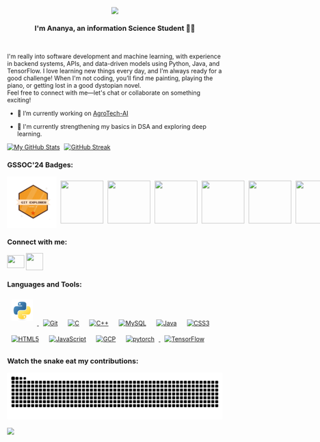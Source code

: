 <div align="center">
  <img src="https://github.com/rishavanand/github-profilinator/blob/master/src/images/greetings.gif" align="center" style="width: 50%" />
</div>  

### <div align="center">I'm Ananya, an information Science Student 👨‍💻 </div>  
<br/>

I'm really into software development and machine learning, with experience in backend systems, APIs, and data-driven models using Python, Java, and TensorFlow. I love learning new things every day, and I’m always ready for a good challenge! When I'm not coding, you’ll find me painting, playing the piano, or getting lost in a good dystopian novel.<br/>Feel free to connect with me—let's chat or collaborate on something exciting!

- 🔭 I’m currently working on [AgroTech-AI](https://github.com/manikumarreddyu/)  
  

- 🌱 I'm currently strengthening my basics in DSA and exploring deep learning.

<div style="display: flex; align-items: center;">
  <a href="https://github.com/ananas304">
    <img src="https://github-readme-stats.vercel.app/api/?username=ananas304&count_private=true&theme=tokyonight&show_icons=true" alt="My GitHub Stats" style="margin-right: 10px;">
  </a>
  <a href="https://git.io/streak-stats">
    <img src="https://github-readme-streak-stats.herokuapp.com?user=ananas304&theme=tokyonight" alt="GitHub Streak">
  </a>
</div>

### GSSOC'24 Badges:
<div style='display:flex; align-items:center; gap: 10px;' align='left'>
  <img src="https://raw.githubusercontent.com/GSSoC24/Contributor/refs/heads/main/assets/new-badge/Git%20Explorer.png" width="115px" height="120px" />
  <img src="https://github.com/GSSoC24/Postman-Challenge/blob/main/docs/assets/Postman%20White.png" width="100px" height="100px" />
  <img src="https://github.com/GSSoC24/Postman-Challenge/blob/main/docs/assets/1.png" width="100px" height="100px" />
  <img src="https://github.com/GSSoC24/Postman-Challenge/blob/main/docs/assets/2.png" width="100px" height="100px" />
  <img src="https://github.com/GSSoC24/Postman-Challenge/blob/main/docs/assets/3.png" width="100px" height="100px" />
  <img src="https://github.com/GSSoC24/Postman-Challenge/blob/main/docs/assets/4.png" width="100px" height="100px" />
  <img src="https://github.com/GSSoC24/Postman-Challenge/blob/main/docs/assets/5.png" width="100px" height="100px" />
</div>

### Connect with me:
<p align="left">
 <a href="https://www.linkedin.com/in/ananya-p-pradeep/" target="blank"><img align="center" src="https://raw.githubusercontent.com/rahuldkjain/github-profile-readme-generator/master/src/images/icons/Social/linked-in-alt.svg" height="30" width="40" /></a>

<a href="mailto:ananyapradeep004@gmail.com" target="blank">
   <img align="center" src="https://img.icons8.com/?size=100&id=qyRpAggnV0zH&format=png&color=000000" height="40" width="40" />
 </a>
</p>

### Languages and Tools:
<div align="left">  
<a href="https://www.python.org" target="_blank"> <img style="margin: 10px" src="https://raw.githubusercontent.com/devicons/devicon/master/icons/python/python-original.svg" alt="python"  height="50"/> </a>
<a href="https://github.com/" target="_blank"><img style="margin: 10px" src="https://profilinator.rishav.dev/skills-assets/git-scm-icon.svg" alt="Git" height="50" /></a>
<a href="https://www.cprogramming.com/" target="_blank"><img style="margin: 10px" src="https://profilinator.rishav.dev/skills-assets/c-original.svg" alt="C" height="50" /></a>  
<a href="https://www.cplusplus.com/" target="_blank"><img style="margin: 10px" src="https://profilinator.rishav.dev/skills-assets/cplusplus-original.svg" alt="C++" height="50" /></a> 
<a href="https://www.mysql.com/" target="_blank"><img style="margin: 10px" src="https://profilinator.rishav.dev/skills-assets/mysql-original-wordmark.svg" alt="MySQL" height="50" /></a>   
<a href="https://www.java.com/" target="_blank"><img style="margin: 10px" src="https://profilinator.rishav.dev/skills-assets/java-original-wordmark.svg" alt="Java" height="50" /></a>  
<a href="https://www.w3schools.com/css/" target="_blank"><img style="margin: 10px" src="https://profilinator.rishav.dev/skills-assets/css3-original-wordmark.svg" alt="CSS3" height="60" /></a>  
<a href="https://en.wikipedia.org/wiki/HTML5" target="_blank"><img style="margin: 10px" src="https://profilinator.rishav.dev/skills-assets/html5-original-wordmark.svg" alt="HTML5" height="60" /></a>  
<a href="https://www.javascript.com/" target="_blank"><img style="margin: 10px" src="https://profilinator.rishav.dev/skills-assets/javascript-original.svg" alt="JavaScript" height="50" /></a>  
<a href="https://cloud.google.com/" target="_blank"><img style="margin: 10px" src="https://profilinator.rishav.dev/skills-assets/google_cloud-icon.svg" alt="GCP" height="50" /></a>  
<a href="https://pytorch.org/" target="_blank"><img style="margin: 10px" src="https://profilinator.rishav.dev/skills-assets/pytorch-icon.svg" alt="pytorch" height="50" /</a> <a href="https://www.tensorflow.org/" target="_blank"><img style="margin: 10px" src="https://profilinator.rishav.dev/skills-assets/tensorflow-icon.svg" alt="TensorFlow" height="50" /></a>  
</div>

### Watch the snake eat my contributions:
![snake gif](https://github.com/ananas304/ananas304/blob/output/github-snake.svg)
<div align="left">
<img src="https://komarev.com/ghpvc/?username=ananas304&&style=flat-square" align="center" />
</div>  
